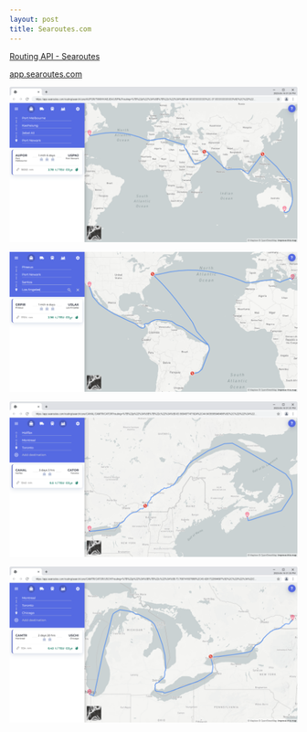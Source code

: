 ```yaml
---
layout: post
title: Searoutes.com
---
```


[Routing API - Searoutes](https://searoutes.com/routing-api/)

[app.searoutes.com](https://app.searoutes.com/)

![Itinerary distance and CO2 from Marseille to Shanghai](/images/Searoutes/Route-distance-and-CO2-from-Port-Melbourne-to-Port-Newark-Searoutes.png)

![Itinerary distance and CO2 from Piraeus to Los Angeles](/images/Searoutes/Route-distance-and-CO2-from-Piraeus-to-Los-Angeles-Searoutes.png)

![Itinerary distance and CO2 from Halifax to Toronto](/images/Searoutes/Route-distance-and-CO2-from-Halifax-to-Toronto-Searoutes.png)

![Itinerary distance and CO2 from Montreal to Chicago](/images/Searoutes/Route-distance-and-CO2-from-Montreal-to-Chicago-Searoutes.png)

<!--

![Itinerary distance and CO2 from Marseille to Shanghai](/images/Searoutes/Route-distance-and-CO2-from-Marseille-to-Shanghai-Searoutes.png)

![Itinerary distance and CO2 from Marseille to Port Melbourne](/images/Searoutes/Route-distance-and-CO2-from-Marseille-to-Port-Melbourne-Searoutes.png)

-->